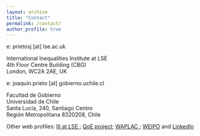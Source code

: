 ```yaml
---
layout: archive
title: "Contact"
permalink: /contact/
author_profile: true
---
```


e: prietosj [at] lse.ac.uk

International Inequalities Institute at LSE  <br>
4th Floor Centre Building (CBG)  <br>
London, WC2A 2AE, UK

e: joaquin.prieto [at] gobierno.uchile.cl

Facultad de Gobierno  <br>
Universidad de Chile  <br>
Santa Lucía, 240, Santiago Centro <br>
Región Metropolitana 8320208, Chile <br>

Other web profiles: <a href="https://www.lse.ac.uk/International-Inequalities/People/Joaquin-Prieto" target="_blank"> III at LSE </a>; <a href="https://quality-employment.org/our-team/)" target="_blank"> QoE project</a>; <a href="http://waplac.org/country-members" target="_blank">  WAPLAC </a>; <a href="https://sites.google.com/view/weipo-uah/team" target="_blank"> WEIPO</a>  and <a href="https://uk.linkedin.com/in/joaqu%C3%ADn-prieto-94470655" target="_blank"> LinkedIn</a>
